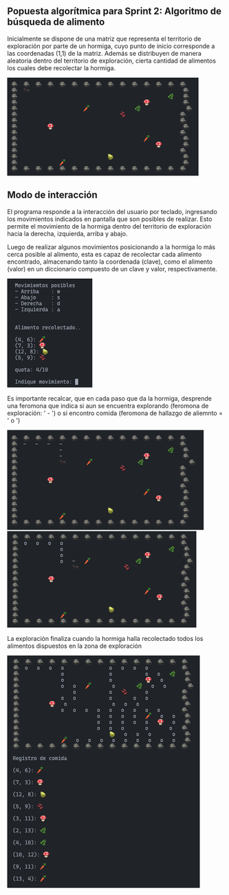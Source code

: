 ## Popuesta algorítmica para Sprint 2: Algoritmo de búsqueda de alimento

Inicialmente se dispone de una matriz que representa el territorio de exploración por parte de un hormiga, cuyo punto de inicio corresponde a las coordenadas (1,1) de la matriz. Además se distribuyen 
de manera aleatoria dentro del territorio de exploración, cierta cantidad de alimentos los cuales debe recolectar la hormiga.

![TERRITORIO](TERRITORIO.png)

## Modo de interacción

El programa responde a la interacción del usuario por teclado, ingresando los movimientos indicados en pantalla que son posibles de realizar. Esto permite el movimiento de la hormiga dentro del territorio
de exploración hacia la derecha, izquierda, arriba y abajo. 

Luego de realizar algunos movimientos posicionando a la hormiga lo más cerca posible al alimento, esta es capaz de recolectar cada alimento encontrado, almacenando tanto la coordenada (clave), como el 
alimento (valor) en un diccionario compuesto de un clave y valor, respectivamente.

![ALIMENTOS RECOLECTADOR Y MOVIMIENTOS](ALIMENTOSyMOVIMIENTOS.png)

Es importante recalcar, que en cada paso que da la hormiga, desprende una feromona que indica si aun se encuentra explorando (feromona de exploración: ' - ') o si encontro comida (feromona de hallazgo 
de aliemnto = ' o ') 

![FEROMONAS1](FEROMONAS1.png) ![FEROMONAS2](FEROMONAS2.png)

La exploración finaliza cuando la hormiga halla recolectado todos los alimentos dispuestos en la zona de exploración

![TERMINO](TERMINO.png)
